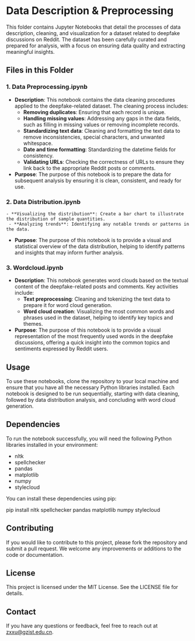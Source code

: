 # Data Description & Preprocessing

This folder contains Jupyter Notebooks that detail the processes of data description, cleaning, and visualization for a dataset related to deepfake discussions on Reddit. The dataset has been carefully curated and prepared for analysis, with a focus on ensuring data quality and extracting meaningful insights.

## Files in this Folder

### 1. Data Preprocessing.ipynb
   - **Description**: This notebook contains the data cleaning procedures applied to the deepfake-related dataset. The cleaning process includes:
     - **Removing duplicates**: Ensuring that each record is unique.
     - **Handling missing values**: Addressing any gaps in the data fields, such as filling in missing values or removing incomplete records.
     - **Standardizing text data**: Cleaning and formatting the text data to remove inconsistencies, special characters, and unwanted whitespace.
     - **Date and time formatting**: Standardizing the datetime fields for consistency.
     - **Validating URLs**: Checking the correctness of URLs to ensure they link back to the appropriate Reddit posts or comments.
   - **Purpose**: The purpose of this notebook is to prepare the data for subsequent analysis by ensuring it is clean, consistent, and ready for use.

### 2. Data Distribution.ipynb
    - **Visualizing the distribution**: Create a bar chart to illustrate the distribution of sample quantities.
     - **Analyzing trends**: Identifying any notable trends or patterns in the data.
   - **Purpose**: The purpose of this notebook is to provide a visual and statistical overview of the data distribution, helping to identify patterns and insights that may inform further analysis.

### 3. Wordcloud.ipynb
   - **Description**: This notebook generates word clouds based on the textual content of the deepfake-related posts and comments. Key activities include:
     - **Text preprocessing**: Cleaning and tokenizing the text data to prepare it for word cloud generation.
     - **Word cloud creation**: Visualizing the most common words and phrases used in the dataset, helping to identify key topics and themes.
   - **Purpose**: The purpose of this notebook is to provide a visual representation of the most frequently used words in the deepfake discussions, offering a quick insight into the common topics and sentiments expressed by Reddit users.

## Usage

To use these notebooks, clone the repository to your local machine and ensure that you have all the necessary Python libraries installed. Each notebook is designed to be run sequentially, starting with data cleaning, followed by data distribution analysis, and concluding with word cloud generation.

## Dependencies

To run the notebook successfully, you will need the following Python libraries installed in your environment:

- nltk
- spellchecker
- pandas
- matplotlib
- numpy
- stylecloud

You can install these dependencies using pip:

pip install nltk spellchecker pandas matplotlib numpy stylecloud


## Contributing

If you would like to contribute to this project, please fork the repository and submit a pull request. We welcome any improvements or additions to the code or documentation.

## License

This project is licensed under the MIT License. See the LICENSE file for details.

## Contact

If you have any questions or feedback, feel free to reach out at zxxu@gzist.edu.cn.
